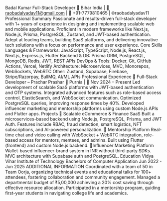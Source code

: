 Badal Kumar
Full-Stack Developer
📍 Bihar India | 📧 raobadalyadav11@gmail.com | 📱 +91-7779810465 | 🌐raobadalyadav11
Professional Summary
Passionate and results-driven full-stack developer with 1+ years of experience in designing and implementing scalable web and mobile applications. Proficient in
modern frameworks like Next.js, Node.js, Prisma, PostgreSQL, Zustand, and JWT-based authentication. Adept at leading teams, building SaaS platforms, and
delivering innovative tech solutions with a focus on performance and user experience.
Core Skills
Languages & Frameworks: JavaScript, TypeScript, Node.js, React.js, Next.js, Express.js, Flutter
Backend & DB: Prisma ORM, PostgreSQL, MongoDB, Redis, JWT, REST APIs
DevOps & Tools: Docker, Git, GitHub Actions, Vercel, Netlify
Architecture: Microservices, MVC, Monorepos, WebSockets, WebRTC
Other: Zustand, Supabase, Firebase, Stripe/Razorpay, BullMQ, AI/ML APIs
Professional Experience
🔹 Full-Stack Developer – Prachar Prashar
📍 Purnia | 📅 Nov 2024 – Present
Led development of scalable SaaS platforms with JWT-based authentication and OTP systems.
Integrated advanced features such as role-based access control, ElasticSearch, and WebSocket communication.
Optimized PostgreSQL queries, improving response times by 40%.
Developed influencer marketing and mentorship platforms using custom Node.js APIs and Flutter apps.
Projects
🛒 Scalable eCommerce & Finance SaaS
Built a microservices-based backend using Node.js, PostgreSQL, Prisma, and JWT Auth. Features include RBAC, fraud detection, smart logistics, NFT
subscriptions, and AI-powered personalization.
🎥 Mentorship Platform
Real-time chat and video calling with WebSocket + WebRTC integration, role-based access for mentors, mentees, and admins. Built using Flutter (frontend) and
custom Node.js backend.
👥Influencer Marketing Platform
Wallet-based influencer-brand system in INR without third-party SDKs. MVC architecture with Supabase auth and PostgreSQL.
Education
Vidya Vihar Institute of Technology
Bachelors of Computer Application
Jun 2022 - Jun 2025
ADDITIONAL INFORMATION
Coordinated with a team of 50 in Team Oorja, organizing technical events and educational talks for 100+ attendees, fostering collaboration and community
engagement. Managed a departmental budget of ₹5,00,000 achieving a 20% cost saving through effective resource allocation. Participated in a mentorship
program, guiding first-year students in navigating college life and academics.